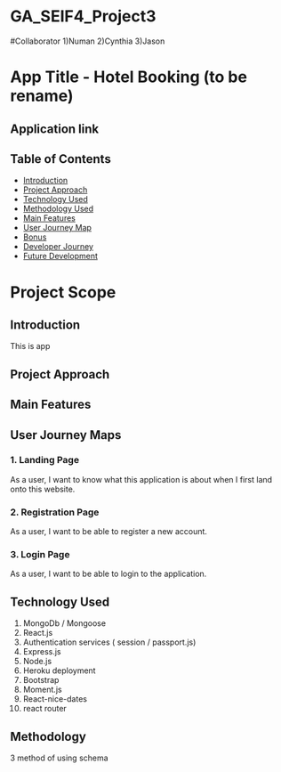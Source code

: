 # GA_SEIF4_Project3

#Collaborator
1)Numan
2)Cynthia
3)Jason

# App Title - Hotel Booking (to be rename)

## Application link

## Table of Contents

- [Introduction](#Introduction)
- [Project Approach](#project-approach)
- [Technology Used](#Technology-used)
- [Methodology Used](#Methodology)
- [Main Features](#Main-features)
- [User Journey Map](#User-Journey-Map)
- [Bonus](#Bonus)
- [Developer Journey](#Developer-Journey)
- [Future Development](#Future-Development)

# Project Scope

## Introduction

This is app

## Project Approach

## Main Features

## User Journey Maps

### 1. Landing Page

As a user, I want to know what this application is about when I first land onto this website.

### 2. Registration Page

As a user, I want to be able to register a new account.

### 3. Login Page

As a user, I want to be able to login to the application.

## Technology Used

1. MongoDb / Mongoose
2. React.js
3. Authentication services ( session / passport.js)
4. Express.js
5. Node.js
6. Heroku deployment
7. Bootstrap
8. Moment.js
9. React-nice-dates
10. react router

## Methodology

3 method of using schema
